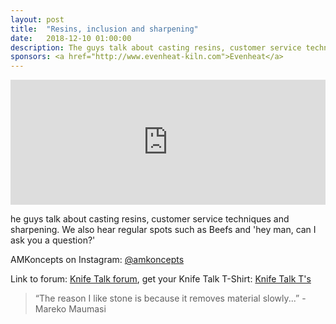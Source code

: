 ```yaml
---
layout: post
title:  "Resins, inclusion and sharpening"
date:   2018-12-10 01:00:00
description: The guys talk about casting resins, customer service techniques and sharpening. 
sponsors: <a href="http://www.evenheat-kiln.com">Evenheat</a>
---
```


<iframe frameborder='0' height='200px' scrolling='no' seamless src='https://embed.simplecast.com/15123743?color=f5f5f5' width='100%'></iframe>

he guys talk about casting resins, customer service techniques and sharpening. We also hear regular spots such as Beefs and 'hey man, can I ask you a question?'

 

AMKoncepts on Instagram: <a href="https://www.instagram.com/amkoncepts"> @amkoncepts</a>  
  

Link to forum: <a href="http://forum.knifetalk.net">Knife Talk forum</a>, get your Knife Talk T-Shirt: <a href="https://www.chopknives.com/collections/t-shirts/products/knife-talk-t-shirt">Knife Talk T's</a> 




 


<blockquote class="largeQuote">“The reason I like stone is because it removes material slowly...” - Mareko Maumasi </blockquote>



